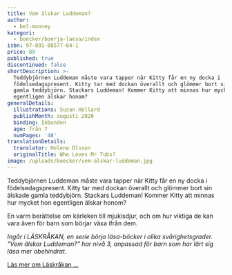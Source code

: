 ```yaml
---
title: Vem älskar Luddeman?
author:
  - bel-mooney
kategori:
  - boecker/boerja-laesa/index
isbn: 97-891-88577-64-1
price: 89
published: true
discontinued: false
shortDescription: >-
  Teddybjörnen Luddeman måste vara tapper när Kitty får en ny docka i
  födelsedagspresent. Kitty tar med dockan överallt och glömmer bort sin älskade
  gamla teddybjörn. Stackars Luddeman! Kommer Kitty att minnas hur mycket hon
  egentligen älskar honom?
generalDetails:
  illustrations: Susan Hellard
  publishMonth: augusti 2020
  binding: Inbunden
  age: från 7
  numPages: '48'
translationDetails:
  translator: Helena Olsson
  originalTitle: Who Loves Mr Tubs?
image: /uploads/boecker/vem-alskar-luddeman.jpg
---
```

Teddybjörnen Luddeman måste vara tapper när Kitty får en ny docka i födelsedagspresent. Kitty tar med dockan överallt och glömmer bort sin älskade gamla teddybjörn. Stackars Luddeman! Kommer Kitty att minnas hur mycket hon egentligen älskar honom?

En varm berättelse om kärleken till mjukisdjur, och om hur viktiga de kan vara även för barn som börjar växa ifrån dem.

_Ingår i LÄSKRÅKAN, en serie börja läsa-böcker i olika svårighetsgrader. "Vem älskar Luddeman?" har nivå 3, anpassad för barn som har lärt sig läsa mer obehindrat._

[Läs mer om Läskråkan ...](/information/bokserier/boerja-laesa)
